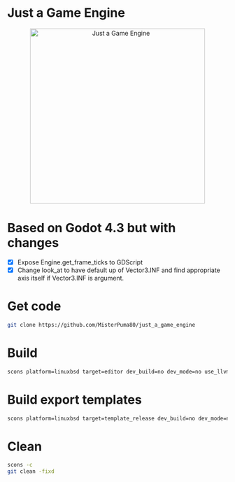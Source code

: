 # Just a Game Engine

<p align="center">
  <a href="https://github.com/MisterPuma80/just_a_game_engine">
    <img src="logo_outlined.svg" width="400" alt="Just a Game Engine">
  </a>
</p>

# Based on Godot 4.3 but with changes
* [x] Expose Engine.get_frame_ticks to GDScript
* [x] Change look_at to have default up of Vector3.INF and find appropriate axis itself if Vector3.INF is argument.

# Get code

```sh
git clone https://github.com/MisterPuma80/just_a_game_engine
```


# Build

```sh
scons platform=linuxbsd target=editor dev_build=no dev_mode=no use_llvm=yes linker=mold tests=yes -j 16
```

# Build export templates

```sh
scons platform=linuxbsd target=template_release dev_build=no dev_mode=no use_llvm=yes linker=mold -j 16
```


# Clean

```sh
scons -c
git clean -fixd
```
